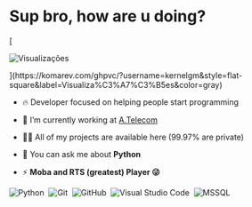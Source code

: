 
<h1 align="left">Sup bro, how are u doing?</h1>
[<p align="left"> <img src="https://komarev.com/ghpvc/?username=kernelgm&color=blue" alt="Visualizações" /> </p>](https://komarev.com/ghpvc/?username=kernelgm&style=flat-square&label=Visualiza%C3%A7%C3%B5es&color=gray)

- 🔥 Developer focused on helping people start programming 

- 🔭 I’m currently working at [A.Telecom](http://www.atelecom.com.br/)

- 👨‍💻 All of my projects are available here (99.97% are private)

- 💬 You can ask me about **Python**

- ⚡ **Moba and RTS (greatest) Player 😜**

![Python](https://img.shields.io/badge/-Python-3776AB?style=flat-square&logo=Python&color=000000)&nbsp;
![Git](https://img.shields.io/badge/-Git-F05032?style=flat-square&logo=Git&color=000000)&nbsp;
![GitHub](https://img.shields.io/badge/-GitHub-181717?style=flat-square&logo=GitHub&color=000000)&nbsp;
![Visual Studio Code](https://img.shields.io/badge/-Visual%20Studio%20Code-007ACC?style=flat-square&logo=Visual%20Studio%20Code&color=000000)&nbsp;
![MSSQL](https://img.shields.io/badge/-Microsoft%20SQL%20Server-blue?style=flat-square&logo=Microsoft%20SQL%20Server&color=000000)&nbsp;
